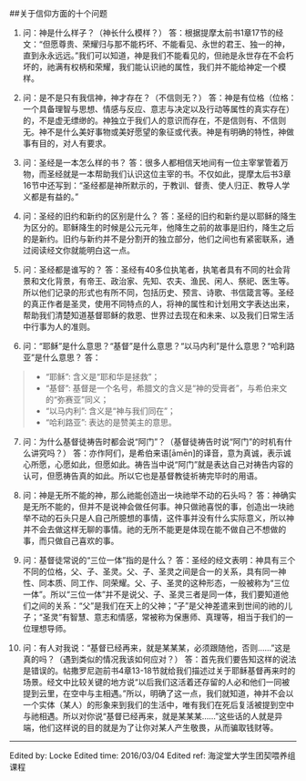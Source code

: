 ##关于信仰方面的十个问题

1. 问：神是什么样子？（神长什么模样？）
答：根据提摩太前书1章17节的经文：“但愿尊贵、荣耀归与那不能朽坏、不能看见、永世的君王、独一的神，直到永永远远。”我们可以知道，神是我们不能看见的，但祂是永世存在不会朽坏的，祂满有权柄和荣耀，我们能认识祂的属性，我们并不能给神定一个模样。

2. 问：是不是只有我信神，神才存在？（不信则无？）
答：神是有位格（位格：一个具备理智与思想、情感与反应、意志与决定以及行动等属性的真实存在）的，不是虚无缥缈的。神独立于我们人的意识而存在，不是信则有、不信则无。神不是什么美好事物或美好愿望的象征或代表。神是有明确的特性，神做事有目的，对人有要求。

3. 问：圣经是一本怎么样的书？
答：很多人都相信天地间有一位主宰掌管着万物，而圣经就是一本帮助我们认识这位主宰的书。不仅如此，提摩太后书3章16节中还写到：“圣经都是神所默示的，于教训、督责、使人归正、教导人学义都是有益的。”

4. 问：圣经的旧约和新约的区别是什么？
答：圣经的旧约和新约是以耶稣的降生为区分的。耶稣降生的时候是公元元年，他降生之前的故事是旧约，降生之后的是新约。旧约与新约并不是分割开的独立部分，他们之间也有紧密联系，通过阅读经文你就能明白这一点。

5. 问：圣经都是谁写的？
答：圣经有40多位执笔者，执笔者具有不同的社会背景和文化背景，有帝王、政治家、先知、农夫、渔民、闲人、祭祀、医生等。所以他们记录的形式也有所不同，包括历史、预言、诗歌、书信箴言等。圣经的真正作者是圣灵，使用不同特点的人，将神的属性和计划用文字表达出来，帮助我们清楚知道基督耶稣的救恩、世界过去现在和未来、以及我们日常生活中行事为人的准则。

6. 问：“耶稣”是什么意思？“基督”是什么意思？“以马内利”是什么意思？“哈利路亚”是什么意思？
答：
> - “耶稣”: 含义是“耶和华是拯救”；
> - “基督”: 基督是一个名号，希腊文的含义是“神的受膏者”，与希伯来文的“弥赛亚”同义；
> - “以马内利”: 含义是“神与我们同在”；
> - “哈利路亚”: 表达的是赞美主的意思。

7. 问：为什么基督徒祷告时都会说“阿门”？（基督徒祷告时说“阿门”的时机有什么讲究吗？）
答：亦作阿们，是希伯来语[āmēn]的译音，意为真诚，表示诚心所愿，心愿如此，但愿如此。祷告当中说“阿门”就是表达自己对祷告内容的认可，但愿祷告真的如此。所以它也是基督教徒祈祷完毕时的用语。

8. 问：神是无所不能的神，那么祂能创造出一块祂举不动的石头吗？
答：神确实是无所不能的，但并不是说神会做任何事。神只做祂喜悦的事，创造出一块祂举不动的石头只是人自己所臆想的事情，这件事并没有什么实际意义，所以神并不会去做这样无聊的事情。祂的无所不能更是体现在能不做自己不想做的事，而只做自己喜欢的事。

9. 问：基督徒常说的“三位一体”指的是什么？
答：圣经的经文表明：神具有三个不同的位格，父、子、圣灵。父、子、圣灵之间是合一的关系，具有同一神性、同本质、同工作、同荣耀。父、子、圣灵的这种形态，一般被称为“三位一体”。所以“三位一体”并不是说父、子、圣灵三者是同一体，我们要知道他们之间的关系：“父”是我们在天上的父神；“子”是父神差遣来到世间的祂的儿子；“圣灵”有智慧、意志和情感，常被称为保惠师、真理等，相当于我们的一位理想导师。

10. 问：有人对我说：“基督已经再来，就是某某某，必须跟随他，否则……”这是真的吗？（遇到类似的情况我该如何应对？）
答：首先我们要告知这样的说法是错误的。帖撒罗尼迦前书4章13-18节就给我们描述过关于耶稣基督再来时的场景。经文中比较关键的地方说“以后我们这活着还存留的人必和他们一同被提到云里，在空中与主相遇。”所以，明确了这一点，我们就知道，神并不会以一个实体（某人）的形象来到我们的生活中，唯有我们在死后复活被提到空中与祂相遇。所以对你说“基督已经再来，就是某某某……”这些话的人就是异端，他们这样说的目的就是为了让你对某人产生敬畏，从而骗取钱财等。

-----------------
Edited by: Locke
Edited time: 2016/03/04
Edited ref: 海淀堂大学生团契喂养组课程